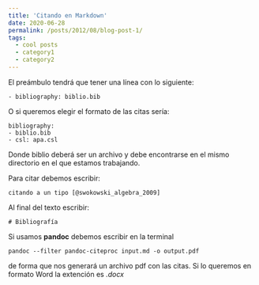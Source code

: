 ```yaml
---
title: 'Citando en Markdown'
date: 2020-06-28
permalink: /posts/2012/08/blog-post-1/
tags:
  - cool posts
  - category1
  - category2
---
```


El preámbulo tendrá que tener una línea con lo siguiente:

~~~
- bibliography: biblio.bib
~~~

O si queremos elegir el formato de las citas sería:

~~~
bibliography:
- biblio.bib
- csl: apa.csl
~~~

Donde biblio deberá ser un archivo y debe encontrarse en el mismo directorio en el que estamos trabajando.

Para citar debemos escribir:

~~~
citando a un tipo [@swokowski_algebra_2009]
~~~

Al final del texto escribir:

~~~
# Bibliografía
~~~

Si usamos **pandoc** debemos escribir en la terminal 

~~~
pandoc --filter pandoc-citeproc input.md -o output.pdf
~~~

de forma que nos generará un archivo pdf con las citas. Si lo queremos en formato Word la extención es *.docx*



